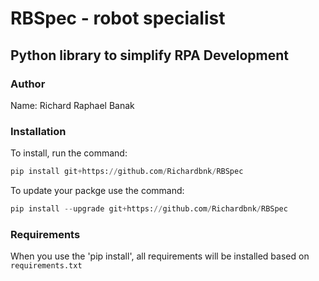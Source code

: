 # RBSpec - robot specialist

## Python library to simplify RPA Development

### Author

Name: Richard Raphael Banak

### Installation

To install, run the command:

```python
pip install git+https://github.com/Richardbnk/RBSpec
```

To update your packge use the command:

```python
pip install --upgrade git+https://github.com/Richardbnk/RBSpec
```

### Requirements

When you use the 'pip install', all requirements will be installed based on `requirements.txt`
